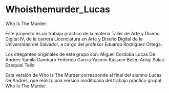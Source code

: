 # Whoisthemurder_Lucas

Who Is The Murder:

Este proyecto es un trabajo práctico de la materia Taller de Arte y Diseño Digital IV, de la carrera Licenciatura en Arte y Diseño Digital de la Universidad del Salvador, a cargo del profesor Eduardo Rodríguez Ortega.

Los integantes originales de este grupo son:
Miguel Cordoba
Lucas De Andres
Yamila Gambaro
Federico Garcia
Yasmin Kassem
Belen Anlaji Salas
Ezequiel Tello

Esta versión de Who Is The Murder corresponde al final del alumno Lucas De Andres, que realizo una version modificada del trabajo práctico grupal Who Is The Murder.
